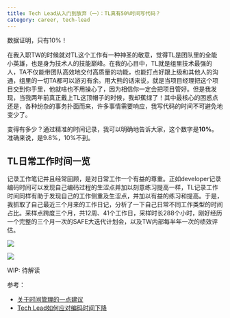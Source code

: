```yaml
---
title: Tech Lead从入门到放弃（一）：TL真有50%时间写代码？
category: career, tech-lead
---
```


数据证明，只有10%！

在我入职TW的时候就对TL这个工作有一种神圣的敬意，觉得TL是团队里的全能小英雄，也是身为技术人的技能巅峰。在我的心目中，TL就是组里技术最强的人，TA不仅能带团队高效地交付高质量的功能，也能打点好跟上级和其他人的沟通，组里的一切TA都可以游刃有余。用大熊的话来说，就是当项目经理把这个项目交到你手里，他就啥也不用操心了，因为相信你一定会把项目管好。但是我发现，当我两年前真正戴上TL这顶帽子的时候，我却蕉绿了！其中最核心的困惑点还是，各种纷杂的事务扑面而来，许多事情需要响应，我写代码的时间不可避免地变少了。

变得有多少？通过精准的时间记录，我可以明确地告诉大家，这个数字是**10%**。准确来说，是9.8%，10%不到。

## TL日常工作时间一览

记录工作笔记并且经常回顾，是对日常工作一个有益的尊重。正如developer记录编码时间可以发现自己编码过程的生涩点并加以刻意练习提高一样，TL记录工作时间同样有助于发现自己的工作侧重及生涩点，并加以有益的练习和提高。于是，我抓取了自己最近三个月来的工作日记，分析了一下自己日常不同工作类型的时间占比。采样点跨度三个月，共12周、41个工作日，采样时长288个小时，刚好经历一个完整的三个月一次的SAFE大迭代计划会，以及TW内部每半年一次的绩效评估。

[![](https://mermaid.ink/img/pako:eNpNkE9LAkEYxr_KMLA3E9MM8SzRQTCwP5e5TO6rO7g7I7PvprEsBJEHg_4cEqEgjIIuJdEpP4-j-C3adZW6Dc_v9z4MT0gbygZappYVCimwTEJGOwIYXb0QenigfIFCySTKZYtRhsS5Ax4ccy34qQv-Wo7PagGCrqNWbTgRNjoJYbTQ6TEaRSSyLCZji_iO6lY4coICXSCHVdJVui1kizgq0D7ZIvui5ZAqnIHLJIkrjkz_aja9NoNxUrm9ky2m-Ww6Nfcjc3tvvh5WpLQh88HF_Gli-t-Lj2FC8qVsfo32gGOggdS6EvTic7y46ydGIb-5Na_D5eW7eXxZjp7N5Gd-85bw0l9Div59KLdLM9QD7XFhx2uGqbaaKd3AhiYPXGSUyShWeYCqfi4btIw6gAwNOjZHqAje0tyj5SZ3fYh-AZD9nK8?type=png)](https://mermaid.live/edit#pako:eNpNkE9LAkEYxr_KMLA3E9MM8SzRQTCwP5e5TO6rO7g7I7PvprEsBJEHg_4cEqEgjIIuJdEpP4-j-C3adZW6Dc_v9z4MT0gbygZappYVCimwTEJGOwIYXb0QenigfIFCySTKZYtRhsS5Ax4ccy34qQv-Wo7PagGCrqNWbTgRNjoJYbTQ6TEaRSSyLCZji_iO6lY4coICXSCHVdJVui1kizgq0D7ZIvui5ZAqnIHLJIkrjkz_aja9NoNxUrm9ky2m-Ww6Nfcjc3tvvh5WpLQh88HF_Gli-t-Lj2FC8qVsfo32gGOggdS6EvTic7y46ydGIb-5Na_D5eW7eXxZjp7N5Gd-85bw0l9Div59KLdLM9QD7XFhx2uGqbaaKd3AhiYPXGSUyShWeYCqfi4btIw6gAwNOjZHqAje0tyj5SZ3fYh-AZD9nK8)

[![](https://mermaid.ink/img/pako:eNqFVF1PE0EU_SuTTfqGLZSPKm9FJDFRaVhRH_ZlpAPd0O4221mLaZq0YgssIqK2QYFiFQM-0IoIwrbCj3FndnniLzj7YfsC68tm5957zrn33MnkuCk5jrhhLhDIiZKIh0FO4NIiEjjnD6M5HJMzIhZlyQ71BgfzPYDFEyiFHkFFhE-TKOMVM9i4ipHCY0WeRY_FOE7YGYHrT88JXD4P8oGAILEqkEnI2VGIIcAiTiLw8B7IysqsKM2AhKwqGXADjCgIOoFROSsJEmAsk6RcMvRlotVt1r6B4KAbN3SdrK2T1TVyUHEyN_9lqFagm01SPjT3q4yTlD8YrS_mp2LIbL0jzVOzXTX3lh1I-BrIbWYOmEDPRJQN0eoprS9ajT2roYfMQ809k40zh2EwGPEoxhDEqoLAeFZCitmom2_KdkV_R4NsfL5Y33ZHYRpG-6PVaLCf6IyYRLSySld-GSdLZGeXZWxkONLhvg7qtk1_tJhYFzjkDyLtF2TzOz-lqClS2nOreAyluJp2Rhr6X8N8dOwOiN21GnWy-NbT7Ou7rlnrfJ_ZTyvOElfqntMLrN-FkHco6F2_wr1XspDSsdGqXrYX6fsmfVWcQEkEM-hPoeieSbvAuO39su_-0mV7yeEa8Lh2qhfz3qTsAtDXX23vHMe9YLnE3w-NREOx8dDkE2eeSMeFK8FO46Z-bm78JAc140Qz9V0-aiNvdY3wRdLaMa29JFotloR4WlZSjmyvD5ScHjIVN2gXD_i2yO4Su6rG2ZZ1VO1iwv0-kIutGtG2rfnftLD7YGyCHi1bzQqz0-0sGPaXYxace3t1ozYs4u9GZ61M2r1PbBVWUSM737prZKvgergUUlJQjLM3K-cSOo-R-9LE0TRUk1jgBCnPSqGKZf65NMUNY0VFPZyajkOMRkU4o8CUG8z_BTYxeAE?type=png)](https://mermaid.live/edit#pako:eNqFVF1PE0EU_SuTTfqGLZSPKm9FJDFRaVhRH_ZlpAPd0O4221mLaZq0YgssIqK2QYFiFQM-0IoIwrbCj3FndnniLzj7YfsC68tm5957zrn33MnkuCk5jrhhLhDIiZKIh0FO4NIiEjjnD6M5HJMzIhZlyQ71BgfzPYDFEyiFHkFFhE-TKOMVM9i4ipHCY0WeRY_FOE7YGYHrT88JXD4P8oGAILEqkEnI2VGIIcAiTiLw8B7IysqsKM2AhKwqGXADjCgIOoFROSsJEmAsk6RcMvRlotVt1r6B4KAbN3SdrK2T1TVyUHEyN_9lqFagm01SPjT3q4yTlD8YrS_mp2LIbL0jzVOzXTX3lh1I-BrIbWYOmEDPRJQN0eoprS9ajT2roYfMQ809k40zh2EwGPEoxhDEqoLAeFZCitmom2_KdkV_R4NsfL5Y33ZHYRpG-6PVaLCf6IyYRLSySld-GSdLZGeXZWxkONLhvg7qtk1_tJhYFzjkDyLtF2TzOz-lqClS2nOreAyluJp2Rhr6X8N8dOwOiN21GnWy-NbT7Ou7rlnrfJ_ZTyvOElfqntMLrN-FkHco6F2_wr1XspDSsdGqXrYX6fsmfVWcQEkEM-hPoeieSbvAuO39su_-0mV7yeEa8Lh2qhfz3qTsAtDXX23vHMe9YLnE3w-NREOx8dDkE2eeSMeFK8FO46Z-bm78JAc140Qz9V0-aiNvdY3wRdLaMa29JFotloR4WlZSjmyvD5ScHjIVN2gXD_i2yO4Su6rG2ZZ1VO1iwv0-kIutGtG2rfnftLD7YGyCHi1bzQqz0-0sGPaXYxace3t1ozYs4u9GZ61M2r1PbBVWUSM737prZKvgergUUlJQjLM3K-cSOo-R-9LE0TRUk1jgBCnPSqGKZf65NMUNY0VFPZyajkOMRkU4o8CUG8z_BTYxeAE)

WIP: 待解读

参考：
* [关于时间管理的一点建议](https://juejin.cn/post/7225941608225652773)
* [Tech Lead如何应对编码时间下降](https://zhuanlan.zhihu.com/p/518921041)
